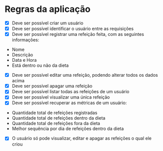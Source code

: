  # Regras da aplicação

- [x] Deve ser possível criar um usuário
- [x] Deve ser possível identificar o usuário entre as requisições
- [x] Deve ser possível registrar uma refeição feita, com as seguintes informações:  
* Nome
* Descrição
* Data e Hora
* Está dentro ou não da dieta
- [x] Deve ser possível editar uma refeição, podendo alterar todos os dados acima
- [x] Deve ser possível apagar uma refeição
- [x] Deve ser possível listar todas as refeições de um usuário
- [x] Deve ser possível visualizar uma única refeição
- [x] Deve ser possível recuperar as métricas de um usuário:
* Quantidade total de refeições registradas
* Quantidade total de refeições dentro da dieta
* Quantidade total de refeições fora da dieta
* Melhor sequência por dia de refeições dentro da dieta
- [x] O usuário só pode visualizar, editar e apagar as refeições o qual ele criou